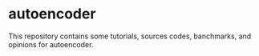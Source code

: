 # autoencoder
This repository contains some tutorials, sources codes, banchmarks, and opinions for autoencoder.
